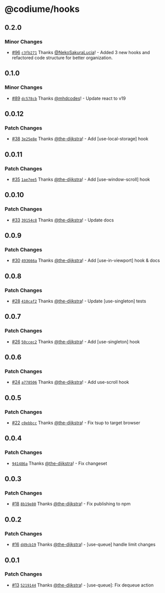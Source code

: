 # @codiume/hooks

## 0.2.0

### Minor Changes

- [#96](https://github.com/codiume/hooks/pull/96) [`c3fb271`](https://github.com/codiume/hooks/commit/c3fb27102116b6d38d5c5ba72661b60e11aed491) Thanks [@NekoSakuraLucia](https://github.com/NekoSakuraLucia)! - Added 3 new hooks and refactored code structure for better organization.

## 0.1.0

### Minor Changes

- [#89](https://github.com/codiume/hooks/pull/89) [`dc578cb`](https://github.com/codiume/hooks/commit/dc578cb477d76706a57d2d021ed31f3346228733) Thanks [@mhdcodes](https://github.com/mhdcodes)! - Update react to v19

## 0.0.12

### Patch Changes

- [#38](https://github.com/codiume/hooks/pull/38) [`3e25e8e`](https://github.com/codiume/hooks/commit/3e25e8ebe34498cdf71e6c206998cb550933a444) Thanks [@the-dijkstra](https://github.com/the-dijkstra)! - Add [use-local-storage] hook

## 0.0.11

### Patch Changes

- [#35](https://github.com/codiume/hooks/pull/35) [`1ae7ee5`](https://github.com/codiume/hooks/commit/1ae7ee57ce68ea732e6a11d69ea0590475af75fd) Thanks [@the-dijkstra](https://github.com/the-dijkstra)! - Add [use-window-scroll] hook

## 0.0.10

### Patch Changes

- [#33](https://github.com/codiume/hooks/pull/33) [`39154c8`](https://github.com/codiume/hooks/commit/39154c8784d9d11a17a934f050d8cf23bb15a1f3) Thanks [@the-dijkstra](https://github.com/the-dijkstra)! - Update docs

## 0.0.9

### Patch Changes

- [#30](https://github.com/codiume/hooks/pull/30) [`493666a`](https://github.com/codiume/hooks/commit/493666a22e6455124dca01d58a1bc45b0e34bd1d) Thanks [@the-dijkstra](https://github.com/the-dijkstra)! - Add [use-in-viewport] hook & docs

## 0.0.8

### Patch Changes

- [#28](https://github.com/codiume/hooks/pull/28) [`410caf2`](https://github.com/codiume/hooks/commit/410caf29a062aa10291de16353ef5af6c490c331) Thanks [@the-dijkstra](https://github.com/the-dijkstra)! - Update [use-singleton] tests

## 0.0.7

### Patch Changes

- [#26](https://github.com/codiume/hooks/pull/26) [`50ccec2`](https://github.com/codiume/hooks/commit/50ccec2cb5b6640bbc8ea440f0c1724921548ac2) Thanks [@the-dijkstra](https://github.com/the-dijkstra)! - Add [use-singleton] hook

## 0.0.6

### Patch Changes

- [#24](https://github.com/codiume/hooks/pull/24) [`a778506`](https://github.com/codiume/hooks/commit/a778506d2be4ae26f41089419ac01b64c1e19cfc) Thanks [@the-dijkstra](https://github.com/the-dijkstra)! - Add use-scroll hook

## 0.0.5

### Patch Changes

- [#22](https://github.com/codiume/hooks/pull/22) [`c0ebbcc`](https://github.com/codiume/hooks/commit/c0ebbcc84e49a8ffbcaf233b7d7ad2ffe4e98980) Thanks [@the-dijkstra](https://github.com/the-dijkstra)! - Fix tsup to target browser

## 0.0.4

### Patch Changes

- [`941486a`](https://github.com/codiume/hooks/commit/941486aaaae40a1dcf0c7be871db4c6ddf8e5268) Thanks [@the-dijkstra](https://github.com/the-dijkstra)! - Fix changeset

## 0.0.3

### Patch Changes

- [#18](https://github.com/codiume/hooks/pull/18) [`8b19e80`](https://github.com/codiume/hooks/commit/8b19e801d03072dfb4548d7b736230c99098cf42) Thanks [@the-dijkstra](https://github.com/the-dijkstra)! - Fix publishing to npm

## 0.0.2

### Patch Changes

- [#16](https://github.com/codiume/hooks/pull/16) [`d49cb19`](https://github.com/codiume/hooks/commit/d49cb195282a81c625e3e2984b949b6691c5ece8) Thanks [@the-dijkstra](https://github.com/the-dijkstra)! - [use-queue] handle limit changes

## 0.0.1

### Patch Changes

- [#13](https://github.com/codiume/hooks/pull/13) [`5219144`](https://github.com/codiume/hooks/commit/52191441ba99d69ebe0ac52805d29c310c8fbd89) Thanks [@the-dijkstra](https://github.com/the-dijkstra)! - [use-queue]: Fix dequeue action

